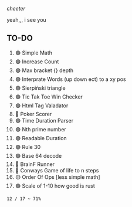 *cheeter*

yeah,,, i see you

## TO-DO

1. 🟢 Simple Math
1. 🟢 Increase Count
1. 🟢 Max bracket {} depth
1. 🟢 Interprate Words (up down ect) to a xy pos
1. 🟢 Sierpiński triangle
1. 🟢 Tic Tak Toe Win Checker
1. 🟢 Html Tag Valadator
1. 🔴 Poker Scorer
1. 🟢 Time Duration Parser
1. 🟢 Nth prime number
1. 🟢 Readable Duration
1. 🟢 Rule 30
1. 🟢 Base 64 decode
1. 🔴 BrainF Runner
1. 🔴 Conways Game of life to n steps
1. 🟡 Order Of Ops [less simple math]
1. 🟢 Scale of 1-10 how good is rust

`12 / 17 ~ 71%`
